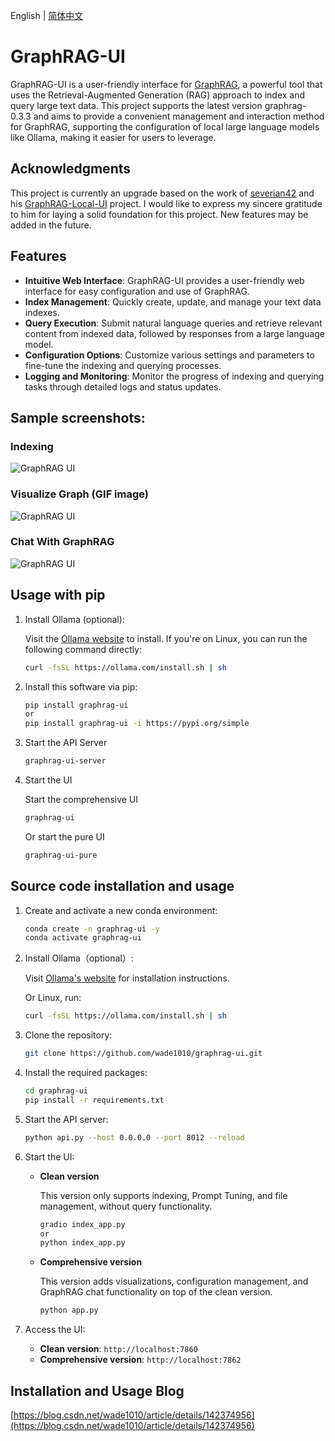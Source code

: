 
English | [简体中文](./README-CN.md)

# GraphRAG-UI

GraphRAG-UI is a user-friendly interface for [GraphRAG](https://github.com/microsoft/graphrag), a powerful tool that uses the Retrieval-Augmented Generation (RAG) approach to index and query large text data. This project supports the latest version graphrag-0.3.3 and aims to provide a convenient management and interaction method for GraphRAG, supporting the configuration of local large language models like Ollama, making it easier for users to leverage.

## Acknowledgments

This project is currently an upgrade based on the work of [severian42](https://github.com/severian42) and his [GraphRAG-Local-UI](https://github.com/severian42/GraphRAG-Local-UI) project. I would like to express my sincere gratitude to him for laying a solid foundation for this project. New features may be added in the future.

## Features

- **Intuitive Web Interface**: GraphRAG-UI provides a user-friendly web interface for easy configuration and use of GraphRAG.
- **Index Management**: Quickly create, update, and manage your text data indexes.
- **Query Execution**: Submit natural language queries and retrieve relevant content from indexed data, followed by responses from a large language model.
- **Configuration Options**: Customize various settings and parameters to fine-tune the indexing and querying processes.
- **Logging and Monitoring**: Monitor the progress of indexing and querying tasks through detailed logs and status updates.

## Sample screenshots:
### Indexing

![GraphRAG UI](./assets/image1.png)

### Visualize Graph (GIF image)

![GraphRAG UI](./assets/image2.gif)

### Chat With GraphRAG

![GraphRAG UI](./assets/image3.png)

## Usage with pip

1. Install Ollama (optional):

    Visit the [Ollama website](https://ollama.com/) to install. If you're on Linux, you can run the following command directly:

    ```bash
    curl -fsSL https://ollama.com/install.sh | sh
    ```

2. Install this software via pip:

    ```bash
    pip install graphrag-ui
    or
    pip install graphrag-ui -i https://pypi.org/simple
    ```

3. Start the API Server

    ```bash
    graphrag-ui-server
    ```

4. Start the UI

    Start the comprehensive UI

    ```bash
    graphrag-ui
    ```

    Or start the pure UI

    ```bash 
    graphrag-ui-pure
    ```

## Source code installation and usage

1. Create and activate a new conda environment:
    ```bash
    conda create -n graphrag-ui -y
    conda activate graphrag-ui
    ```
2. Install Ollama（optional）:

    Visit [Ollama's website](https://ollama.com/) for installation instructions.
    
    Or Linux, run:

   ```bash
   curl -fsSL https://ollama.com/install.sh | sh
   ```

3. Clone the repository:
   ```bash
   git clone https://github.com/wade1010/graphrag-ui.git
   ```

4. Install the required packages:
    ```bash
    cd graphrag-ui
    pip install -r requirements.txt
    ```

5. Start the API server:
    ```bash
    python api.py --host 0.0.0.0 --port 8012 --reload
    ```

6. Start the UI:
    - **Clean version**

        This version only supports indexing, Prompt Tuning, and file management, without query functionality.
        ```bash
        gradio index_app.py
        or
        python index_app.py
        ```
    - **Comprehensive version**

        This version adds visualizations, configuration management, and GraphRAG chat functionality on top of the clean version.
        ```bash
        python app.py
        ```

7. Access the UI:
    - **Clean version**: `http://localhost:7860`
    - **Comprehensive version**: `http://localhost:7862`

## Installation and Usage Blog

[https://blog.csdn.net/wade1010/article/details/142374956](https://blog.csdn.net/wade1010/article/details/142374956)